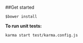 ##Get started



```
$bower install

```

**To run unit tests:**

```
karma start test/karma.config.js

```

